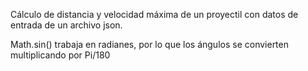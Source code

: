 Cálculo de distancia y velocidad máxima de un proyectil con datos de entrada de un archivo json.

Math.sin() trabaja en radianes, por lo que los ángulos se convierten multiplicando por Pi/180